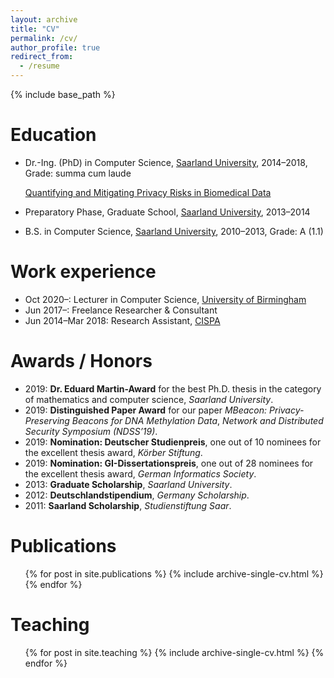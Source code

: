 ```yaml
---
layout: archive
title: "CV"
permalink: /cv/
author_profile: true
redirect_from:
  - /resume
---
```


{% include base_path %}

Education
======
* Dr.-Ing. (PhD) in Computer Science, [Saarland University](https://uni-saarland.de), 2014–2018, Grade: summa cum laude

    [Quantifying and Mitigating Privacy Risks in Biomedical Data](https://publikationen.sulb.uni-saarland.de/handle/20.500.11880/27145?locale=en)
* Preparatory Phase, Graduate School, [Saarland University](https://uni-saarland.de), 2013–2014
* B.S. in Computer Science, [Saarland University](https://uni-saarland.de), 2010–2013, Grade: A (1.1)

Work experience
======
* Oct 2020–: Lecturer in Computer Science, [University of Birmingham](https://birmingham.ac.uk)
* Jun 2017–: Freelance Researcher & Consultant
* Jun 2014–Mar 2018: Research Assistant, [CISPA](https://cispa.saarland)
  
Awards / Honors
======
* 2019: **Dr. Eduard Martin-Award** for the best Ph.D. thesis in the category of mathematics and computer science, *Saarland University*.
* 2019: **Distinguished Paper Award** for our paper *MBeacon: Privacy-Preserving Beacons for DNA Methylation Data*, *Network and Distributed Security Symposium (NDSS’19)*.
* 2019: **Nomination: Deutscher Studienpreis**, one out of 10 nominees for the excellent thesis award, *Körber Stiftung*.
* 2019: **Nomination: GI-Dissertationspreis**, one out of 28 nominees for the excellent thesis award, *German Informatics Society*.
* 2013: **Graduate Scholarship**, *Saarland University*.
* 2012: **Deutschlandstipendium**, *Germany Scholarship*.
* 2011: **Saarland Scholarship**, *Studienstiftung Saar*.

Publications
======
  <ul>{% for post in site.publications %}
    {% include archive-single-cv.html %}
  {% endfor %}</ul>
    
Teaching
======
  <ul>{% for post in site.teaching %}
    {% include archive-single-cv.html %}
  {% endfor %}</ul>
